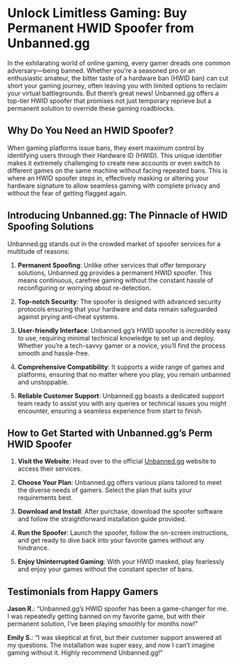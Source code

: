 # Unlock Limitless Gaming: Buy Permanent HWID Spoofer from Unbanned.gg

In the exhilarating world of online gaming, every gamer dreads one common adversary—being banned. Whether you’re a seasoned pro or an enthusiastic amateur, the bitter taste of a hardware ban (HWID ban) can cut short your gaming journey, often leaving you with limited options to reclaim your virtual battlegrounds. But there’s great news! Unbanned.gg offers a top-tier HWID spoofer that promises not just temporary reprieve but a permanent solution to override these gaming roadblocks.

## Why Do You Need an HWID Spoofer?

When gaming platforms issue bans, they exert maximum control by identifying users through their Hardware ID (HWID). This unique identifier makes it extremely challenging to create new accounts or even switch to different games on the same machine without facing repeated bans. This is where an HWID spoofer steps in, effectively masking or altering your hardware signature to allow seamless gaming with complete privacy and without the fear of getting flagged again.

## Introducing Unbanned.gg: The Pinnacle of HWID Spoofing Solutions

Unbanned.gg stands out in the crowded market of spoofer services for a multitude of reasons:

1. **Permanent Spoofing**: Unlike other services that offer temporary solutions, Unbanned.gg provides a permanent HWID spoofer. This means continuous, carefree gaming without the constant hassle of reconfiguring or worrying about re-detection.
   
2. **Top-notch Security**: The spoofer is designed with advanced security protocols ensuring that your hardware and data remain safeguarded against prying anti-cheat systems.

3. **User-friendly Interface**: Unbanned.gg’s HWID spoofer is incredibly easy to use, requiring minimal technical knowledge to set up and deploy. Whether you’re a tech-savvy gamer or a novice, you’ll find the process smooth and hassle-free.

4. **Comprehensive Compatibility**: It supports a wide range of games and platforms, ensuring that no matter where you play, you remain unbanned and unstoppable.

5. **Reliable Customer Support**: Unbanned.gg boasts a dedicated support team ready to assist you with any queries or technical issues you might encounter, ensuring a seamless experience from start to finish.

## How to Get Started with Unbanned.gg’s Perm HWID Spoofer

1. **Visit the Website**: Head over to the official [Unbanned.gg](https://unbanned.gg) website to access their services.

2. **Choose Your Plan**: Unbanned.gg offers various plans tailored to meet the diverse needs of gamers. Select the plan that suits your requirements best.

3. **Download and Install**: After purchase, download the spoofer software and follow the straightforward installation guide provided.

4. **Run the Spoofer**: Launch the spoofer, follow the on-screen instructions, and get ready to dive back into your favorite games without any hindrance.

5. **Enjoy Uninterrupted Gaming**: With your HWID masked, play fearlessly and enjoy your games without the constant specter of bans.

## Testimonials from Happy Gamers

**Jason R.**: “Unbanned.gg’s HWID spoofer has been a game-changer for me. I was repeatedly getting banned on my favorite game, but with their permanent solution, I’ve been playing smoothly for months now!”

**Emily S.**: “I was skeptical at first, but their customer support answered all my questions. The installation was super easy, and now I can’t imagine gaming without it. Highly recommend Unbanned.gg!”
